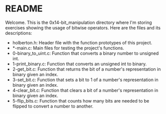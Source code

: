 # README

Welcome. This is the 0x14-bit_manipulation directory where I'm storing exercises showing the usage of bitwise operators. Here are the files and its descriptions:

 - holberton.h: Header file with the function prototypes of this project.
 - *-main.c: Main files for testing the project's functions.
 - 0-binary_to_uint.c: Function that converts a binary number to unsigned int.
 - 1-print_binary.c: Function that converts an unsigned int to binary.
 - 2-get_bit.c: Function that returns the bit of a number's representation in binary given an index.
 - 3-set_bit.c: Function that sets a bit to 1 of a number's representation in binary given an index.
 - 4-clear_bit.c: Function that clears a bit of a number's representation in binary given an index.
 - 5-flip_bits.c: Function that counts how many bits are needed to be flipped to convert a number to another. 

